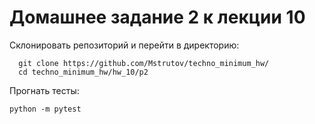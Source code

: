 # Домашнее задание 2 к лекции 10

Склонировать репозиторий и перейти в директорию:
```
  git clone https://github.com/Mstrutov/techno_minimum_hw/
  cd techno_minimum_hw/hw_10/p2
```

Прогнать тесты:
```
python -m pytest 
```

